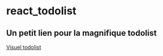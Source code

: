# react_todolist

## Un petit lien pour la magnifique todolist

[Visuel todolist](https://eclectic-beijinho-c3150f.netlify.app/)